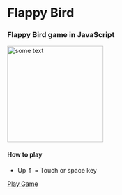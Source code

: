 # Flappy Bird
<h3>Flappy Bird game in JavaScript</h3>
<img src="https://upload.wikimedia.org/wikipedia/en/0/0a/Flappy_Bird_icon.png" alt="some text" height=220px>
<h4>How to play</h4>
<ul>
  <li>Up ⇑ = Touch or space key</li>
</ul>
<a href="https://michloliveira.github.io/flappy-bird">Play Game</a>
